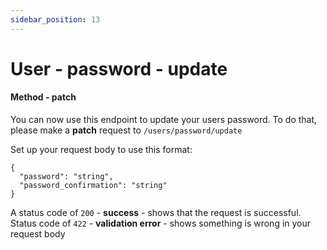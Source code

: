 ```yaml
---
sidebar_position: 13
---
```


# User - password - update

#### Method - patch

You can now use this endpoint to update your users password. To do that, please make a **patch** request to `/users/password/update`

Set up your request body to use this format:

```
{
  "password": "string",
  "password_confirmation": "string"
}
```

A status code of `200` - **success** - shows that the request is successful.
Status code of `422` - **validation error** - shows something is wrong in your request body
